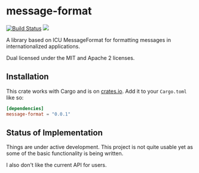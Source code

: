 # message-format

[![Build Status](https://travis-ci.org/endoli/message-format.rs.svg?branch=master)](https://travis-ci.org/endoli/message-format.rs)
[![](http://meritbadge.herokuapp.com/message-format)](https://crates.io/crates/message-format)

A library based on ICU MessageFormat for formatting messages in internationalized applications.

Dual licensed under the MIT and Apache 2 licenses.

## Installation

This crate works with Cargo and is on
[crates.io](https://crates.io/crates/message-format).
Add it to your `Cargo.toml` like so:

```toml
[dependencies]
message-format = "0.0.1"
```

## Status of Implementation

Things are under active development. This project is not quite
usable yet as some of the basic functionality is being written.

I also don't like the current API for users.
